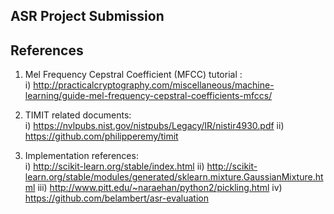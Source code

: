 ## ASR Project Submission

## References 
1) Mel Frequency Cepstral Coefficient (MFCC) tutorial :  
    i)  http://practicalcryptography.com/miscellaneous/machine-learning/guide-mel-frequency-cepstral-coefficients-mfccs/

2) TIMIT related documents:  
    i)  https://nvlpubs.nist.gov/nistpubs/Legacy/IR/nistir4930.pdf
    ii) https://github.com/philipperemy/timit
    
3) Implementation references:  
    i)   http://scikit-learn.org/stable/index.html
    ii)  http://scikit-learn.org/stable/modules/generated/sklearn.mixture.GaussianMixture.html
    iii) http://www.pitt.edu/~naraehan/python2/pickling.html
    iv)  https://github.com/belambert/asr-evaluation
